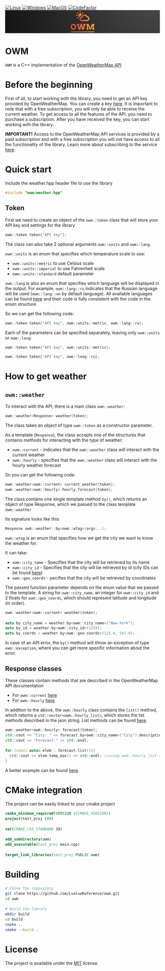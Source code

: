 [![Linux](https://github.com/LvalueReference/openweathermap/actions/workflows/Linux.yml/badge.svg?branch=master)](https://github.com/LvalueReference/openweathermap/actions/workflows/Linux.yml)
[![Windows](https://github.com/LvalueReference/openweathermap/actions/workflows/Windows.yml/badge.svg?branch=master)](https://github.com/LvalueReference/openweathermap/actions/workflows/Windows.yml)
[![MacOS](https://github.com/LvalueReference/owm/actions/workflows/MacOs.yml/badge.svg)](https://github.com/LvalueReference/owm/actions/workflows/MacOs.yml)
[![CodeFactor](https://www.codefactor.io/repository/github/lvaluereference/owm/badge)](https://www.codefactor.io/repository/github/lvaluereference/owm)
![OWM](./owm_logo.png)

OWM
==================================
`OWM` is a C++ implementation of the [OpenWeatherMap API](https://openweathermap.org/api)

# Before the beginning
First of all, to start working with the library, you need to get an API key provided by OpenWeatherMap. You can create a key [here](https://home.openweathermap.org/api_keys). It is important to note that with a free subscription, you will only be able to receive the current weather. To get access to all the features of the API, you need to purchase a subscription. After you have received the key, you can start working with the library.

**IMPORTANT!** Access to the OpenWeatherMap API services is provided by a paid subscription and with a free subscription you will not have access to all the functionality of the library. Learn more about subscribing to the service [here](https://openweathermap.org/price).

# Quick start
Include the weather.hpp header file to use the library
```cpp
#include "owm/weather.hpp"
```

## Token
First we need to create an object of the `owm::token` class that will store your API key and settings for the library

```cpp
owm::token token{"API key"};
```
The class can also take 2 optional arguments `owm::units` and `owm::lang`.

`owm::units` is an enum that specifies which temperature scale to use:
* `owm::units::metric` to use Celsius scale
* `owm::units::imperial` to use Fahrenheit scale
* `owm::units::standard` default parameter

`owm::lang` is also an enum that specifies which language will be displayed in the output. For example, `owm::lang::ru` indicates that the Russian language will be used (`owm::lang::en` by default language). All available languages can be found [here](https://openweathermap.org/current#multi) and their code is fully consistent with the code in the enum structure.

So we can get the following code:
```cpp
owm::token token{"API key", owm::units::metric, owm::lang::ru};
```

Each of the parameters can be specified separately, leaving only `owm::units` or `owm::lang`:
```cpp
owm::token token{"API key", owm::units::metric};
```
```cpp
owm::token token{"API key", owm::lang::ru};
```

# How to get weather
## `owm::weather`
To interact with the API, there is a main class `owm::weather`:
```cpp
owm::weather<Response> weather{token};
```

The class takes an object of type `owm::token` as a constructor parameter.

As a template (`Response`), the class accepts one of the structures that contains methods for interacting with the type of weather:
* `owm::current` - indicates that the `owm::weather` class will interact with the current weather
* `owm::hourly` - specifies that the `owm::weather` class will interact with the hourly weather forecast

So you can get the following code:
```cpp
owm::weather<owm::current> current_weather{token};
owm::weather<owm::hourly> hourly_forecast{token};
```

The class contains one single template method `by()`, which returns an object of type Response, which we passed to the class template `owm::weather`

Its signature looks like this:
```cpp
Response owm::weather::by<owm::wtag>(args...);
```
`owm::wtag` is an enum that specifies how we get the city we want to know the weather for.

It can take:
* `owm::city_name` - Specifies that the city will be retrieved by its name
* `owm::city_id` - Specifies that the city will be retrieved by id (city IDs can be found [here](https://bulk.openweathermap.org/sample/))
* `owm::geo_coords` - pecifies that the city will be retrieved by coordinates

The passed function parameter depends on the enum value that we passed to the template. A string for `owm::city_name`, an integer for `owm::city_id` and 2 floats for `owm::geo_coords`, which should represent latitude and longitude (in order).
```cpp
owm::weather<owm::current> weather{token};

auto by_city_name = weather.by<owm::city_name>("New-York");
auto by_id = weather.by<owm::city_id>(1234);
auto by_coords = weather.by<owm::geo_coords>(123.4, 567.8);
```

In case of an API error, the `by()` method will throw an exception of type `owm::exception`, where you can get more specific information about the error.

## Response classes
These classes contain methods that are described in the OpenWeatherMap API documentation

* For `owm::current` [here](https://openweathermap.org/current#:~:text=%3A%20200%0A%7D-,%D0%9F%D0%BE%D0%BB%D1%8F%20%D0%B2%20%D0%BE%D1%82%D0%B2%D0%B5%D1%82%D0%B5%20API,-coord)
* For `owm::hourly` [here](https://openweathermap.org/api/hourly-forecast#:~:text=%3A%201661882248%0A%20%20%7D%0A%7D-,Fields%20in%20API%20response,-cod%20Internal%20parameter)

In addition to the above, the `owm::hourly` class contains the `list()` method, which returns a `std::vector<owm::hourly_list>`, which stores the list methods described in the json string. List methods can be found [here](https://openweathermap.org/api/hourly-forecast#:~:text=this%20API%20call-,list,-list.dt%20Time).
```cpp
owm::weather<owm::hourly> forecast{token};
std::cout << "City: " << forecast.by<owm::city_name>("City").description() << std::endl; //using owm::hourly class methods
std::cout << "Forecast:" << std::endl;

for (const auto& elem : forecast.list()){
  std::cout << elem.temp_max() << std::endl; //using owm::hourly_list class methods
}
```

A better example can be found [here](./examples/example.cpp).

# CMake integration
The project can be easily linked to your cmake project
```cmake
cmake_minimum_required(VERSION ${CMAKE_VERSION})
project(test_proj CXX)

set(CMAKE_CXX_STANDARD 20)

add_subdirectory(owm)
add_executable(test_proj main.cpp)

target_link_libraries(test_proj PUBLIC owm)
```
# Building
```sh
# Clone the repository
git clone https://github.com/LvalueReference/owm.git
cd owm

# Build the library
mkdir build
cd build
cmake ..
cmake --build .
```

# License
The project is available under the [MIT](https://opensource.org/licenses/MIT) license.